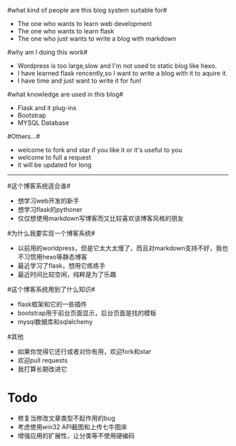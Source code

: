 #what kind of people are this blog system suitable for#
- The one who wants to learn web development
- The one who wants to learn flask
- The one who just wants to write a blog with markdown

#why am I doing this work#
- Wordpress is too large,slow and I'm not used to static blog like hexo.
- I have learned flask rencently,so I want to write a blog with it to aquire it.
- I have time and just want to write it for fun!

#what knowledge are used in this blog#
- Flask and it plug-ins
- Bootstrap
- MYSQL Database


#Others...#
- welcome to fork and star if you like it or it's useful to you
- welcome to full a request
- it will be updated for long

***

#这个博客系统适合谁#
- 想学习web开发的新手
- 想学习flask的pythoner
- 仅仅想使用markdown写博客而又比较喜欢该博客风格的朋友

#为什么我要实现一个博客系统#
- 以前用的worldpress，但是它太大太慢了，而且对markdown支持不好，我也不习惯用hexo等静态博客
- 最近学习了flask，想用它练练手
- 最近时间比较空闲，纯粹是为了乐趣

#这个博客系统用到了什么知识#
- flask框架和它的一些插件
- bootstrap用于前台页面显示，后台页面是找的模板
- mysql数据库和sqlalchemy

#其他
- 如果你觉得它还行或者对你有用，欢迎fork和star
- 欢迎pull requests
- 我打算长期改进它

# Todo
- 修复当修改文章类型不起作用的bug
- 考虑使用win32 API截图和上传七牛图床
- 增强应用的扩展性，让分类等不使用硬编码